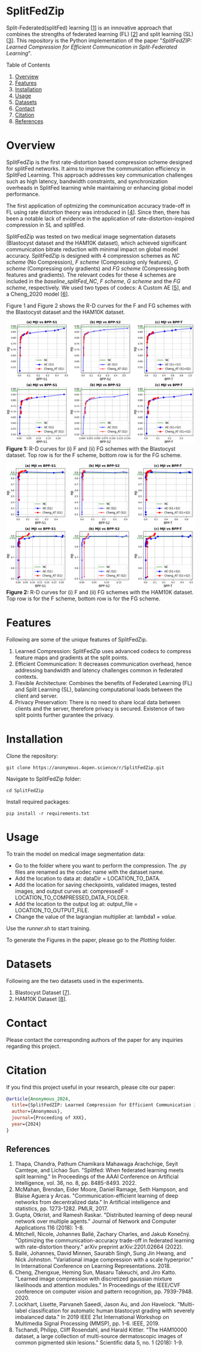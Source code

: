 # SplitFedZip

Split-Federated(splitFed) learning [[1](#reference-1)] is an innovative approach that combines the strengths of federated learning (FL) [[2](#reference-2)] and split learning (SL) [[3](#reference-3)].
This repository is the Python implementation of the paper "_SplitFedZIP: Learned Compression for Efficient Communication in Split-Federated Learning_". 

Table of Contents

1. [Overview](#overview)
2. [Features](#features)
3. [Installation](#installation)
4. [Usage](#usage)
5. [Datasets](#datasets)
6. [Contact](#contact)
7. [Citation](#citation)
8. [References](#references)

# Overview
SplitFedZip is the first rate-distortion based compression scheme designed for splitFed networks. It aims to improve the communication efficiency in SplitFed Learning. This approach addresses key communication challenges such as high latency, bandwidth constraints, and synchronization overheads in SplitFed learning while maintaining or enhancing global model performance.

The first application of optmizing the communication accuracy trade-off in FL using rate distortion theory was introduced in [[4](#reference-4)]. Since then, there has been a notable lack of evidence in the application of rate-distortion-inspired compression in SL and splitFed.

SplitFedZip was tested on two medical image segmentation datasets (Blastocyst dataset and the HAM10K dataset), which achieved significant communication bitrate reduction with minimal impact on global model accuracy. 
SplitFedZip is designed with 4 compression schemes as _NC scheme_ (No Compression), _F scheme_ (Compressing only features), _G scheme_ (Compressing only gradients) and _FG scheme_ (Compressing both features and gradients). The relevant codes for these 4 schemes are included in the _baseline_splitFed_NC_, _F scheme_, _G scheme_ and the _FG scheme_, respectively. We used two types of codecs: A Custom AE [[5](#reference-5)], and a Cheng_2020 model [[6](#reference-6)]. 

Figure 1 and Figure 2 shows the R-D curves for the F and FG schemes with the Blastocyst dataset and the HAM10K dataset. 

![R-D curves for (i) F and (ii) FG schemes with the Blastocyst dataset.](images/FandFG_Blasto.PNG)
**Figure 1:** R-D curves for (i) F and (ii) FG schemes with the Blastocyst dataset. Top row is for the F scheme, bottom row is for the FG scheme.

![R-D curves for (i) F and (ii) FG schemes with the HAM10K dataset.](images/FandFG_Ham.PNG)
**Figure 2:** R-D curves for (i) F and (ii) FG schemes with the HAM10K dataset. Top row is for the F scheme, bottom row is for the FG scheme.

# Features
Following are some of the unique features of SplitFedZip.

1. Learned Compression: SplitFedZip uses advanced codecs to compress feature maps and gradients at the split points.
2. Efficient Communication: It decreases communication overhead, hence addressing bandwidth and latency challenges common in federated contexts.
3. Flexible Architecture: Combines the benefits of Federated Learning (FL) and Split Learning (SL), balancing computational loads between the client and server.
4. Privacy Preservation: There is no need to share local data between clients and the server, therefore privacy is secured. Existence of two split points further gurantee the privacy. 


# Installation
Clone the repository:
```
git clone https://anonymous.4open.science/r/SplitFedZip.git
```

Navigate to SplitFedZip folder:
```
cd SplitFedZip
```

Install required packages:
```
pip install -r requirements.txt
```

# Usage

To train the model on medical image segmentation data:
- Go to the folder where you want to perform the compression. The .py files are renamed as the codec name with the dataset name.  
- Add the location to data at: dataDir = LOCATION_TO_DATA.
- Add the location for saving checkpoints, validated images, tested images, and output curves at: compressedF = LOCATION_TO_COMPRESSED_DATA_FOLDER.
- Add the location to the output log at: output_file = LOCATION_TO_OUTPUT_FILE.
- Change the value of the lagrangian multiplier at: lambda1 = _value_.

Use the _runner.sh_ to start training. 

To generate the Figures in the paper, please go to the _Plotting_ folder.

# Datasets
Following are the two datasets used in the experiments.
1. Blastocyst Dataset [[7](#reference-7)].
2. HAM10K Dataset [[8](#reference-8)].

# Contact
Please contact the corresponding authors of the paper for any inquiries regarding this project.

# Citation
If you find this project useful in your research, please cite our paper:

```bibtex
@article{Anonymous_2024,
  title={SplitFedZIP: Learned Compression for Efficient Communication in Split-Federated Learning},
  author={Anonymous},
  journal={Proceeding of XXX},
  year={2024}
}
```

## References

<a id="reference-1"></a>
1. Thapa, Chandra, Pathum Chamikara Mahawaga Arachchige, Seyit Camtepe, and Lichao Sun. "Splitfed: When federated learning meets split learning." In Proceedings of the AAAI Conference on Artificial Intelligence, vol. 36, no. 8, pp. 8485-8493. 2022.
<a id="reference-2"></a>
2. McMahan, Brendan, Eider Moore, Daniel Ramage, Seth Hampson, and Blaise Aguera y Arcas. "Communication-efficient learning of deep networks from decentralized data." In Artificial intelligence and statistics, pp. 1273-1282. PMLR, 2017.
<a id="reference-3"></a>
3. Gupta, Otkrist, and Ramesh Raskar. "Distributed learning of deep neural network over multiple agents." Journal of Network and Computer Applications 116 (2018): 1-8.
<a id="reference-4"></a>
4. Mitchell, Nicole, Johannes Ballé, Zachary Charles, and Jakub Konečný. "Optimizing the communication-accuracy trade-off in federated learning with rate-distortion theory." arXiv preprint arXiv:2201.02664 (2022).
<a id="reference-5"></a>
5. Ballé, Johannes, David Minnen, Saurabh Singh, Sung Jin Hwang, and Nick Johnston. "Variational image compression with a scale hyperprior." In International Conference on Learning Representations. 2018.
<a id="reference-6"></a>
6. Cheng, Zhengxue, Heming Sun, Masaru Takeuchi, and Jiro Katto. "Learned image compression with discretized gaussian mixture likelihoods and attention modules." In Proceedings of the IEEE/CVF conference on computer vision and pattern recognition, pp. 7939-7948. 2020.
<a id="reference-7"></a>
7. Lockhart, Lisette, Parvaneh Saeedi, Jason Au, and Jon Havelock. "Multi-label classification for automatic human blastocyst grading with severely imbalanced data." In 2019 IEEE 21st International Workshop on Multimedia Signal Processing (MMSP), pp. 1-6. IEEE, 2019.
<a id="reference-8"></a>
8. Tschandl, Philipp, Cliff Rosendahl, and Harald Kittler. "The HAM10000 dataset, a large collection of multi-source dermatoscopic images of common pigmented skin lesions." Scientific data 5, no. 1 (2018): 1-9.
